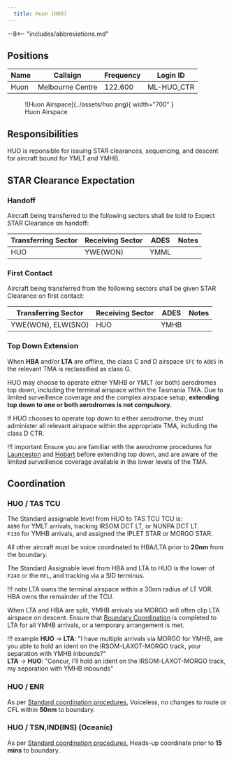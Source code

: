 ```yaml
---
  title: Huon (HUO)
---
```


--8<-- "includes/abbreviations.md"
## Positions

| Name | Callsign | Frequency | Login ID |
| ---- | -------- | --------- | -------- |
| Huon | Melbourne Centre | 122.600 | ML-HUO_CTR |

<figure markdown>
![Huon Airspace](../assets/huo.png){ width="700" }
  <figcaption>Huon Airspace</figcaption>
</figure>

## Responsibilities
HUO is reponsible for issuing STAR clearances, sequencing, and descent for aircraft bound for YMLT and YMHB.

## STAR Clearance Expectation
### Handoff
Aircraft being transferred to the following sectors shall be told to Expect STAR Clearance on handoff:

| Transferring Sector | Receiving Sector | ADES | Notes |
| ---- | -------- | --------- | --------- |
| HUO | YWE(WON) | YMML | |

### First Contact
Aircraft being transferred from the following sectors shall be given STAR Clearance on first contact:

| Transferring Sector | Receiving Sector | ADES | Notes |
| ---- | -------- | --------- | --------- |
| YWE(WON), ELW(SNO) | HUO | YMHB | |

### Top Down Extension
When **HBA** and/or **LTA** are offline, the class C and D airspace `SFC` to `A085` in the relevant TMA is reclassified as class G.

HUO may choose to operate either YMHB or YMLT (or both) aerodromes top down, including the terminal airspace within the Tasmania TMA. Due to limited surveillence coverage and the complex airspace setup, **extending top down to one or both aerodromes is not compulsory.**

If HUO chooses to operate top down to either aerodrome, they must administer all relevant airspace within the appropriate TMA, including the class D CTR.

!!! important
    Ensure you are familiar with the aerodrome procedures for [Launceston](../../aerodromes/Launceston.md) and [Hobart](../../aerodromes/Hobart.md) before extending top down, and are aware of the limited surveillence coverage available in the lower levels of the TMA.

## Coordination
### HUO / TAS TCU
The Standard assignable level from HUO to TAS TCU TCU is:  
`A090` for YMLT arrivals, tracking IRSOM DCT LT, or NUNPA DCT LT.  
`F130` for YMHB arrivals, and assigned the IPLET STAR or MORGO STAR.

All other aircraft must be voice coordinated to HBA/LTA prior to **20nm** from the boundary.

The Standard Assignable level from HBA and LTA to HUO is the lower of `F240` or the `RFL`, and tracking via a SID terminus.

!!! note
    LTA owns the terminal airspace within a 30nm radius of LT VOR. HBA owns the remainder of the TCU.

When LTA and HBA are split, YMHB arrivals via MORGO will often clip LTA airspace on descent. Ensure that [Boundary Coordination](../../../controller-skills/coordination/#boundary) is completed to LTA for all YMHB arrivals, or a temporary arrangement is met.

!!! example
    <span class="hotline">**HUO** -> **LTA**</span>: "I have multiple arrivals via MORGO for YMHB, are you able to hold an ident on the IRSOM-LAXOT-MORGO track, your separation with YMHB inbounds?"  
    <span class="hotline">**LTA** -> **HUO**</span>: "Concur, I'll hold an ident on the IRSOM-LAXOT-MORGO track, my separation with YMHB inbounds"  

### HUO / ENR
As per [Standard coordination procedures](../../../controller-skills/coordination/#enr-enr), Voiceless, no changes to route or CFL within **50nm** to boundary.

### HUO / TSN,IND(INS) (Oceanic)
As per [Standard coordination procedures](../../../controller-skills/coordination/#enr-oceanic), Heads-up coordinate prior to **15 mins** to boundary.